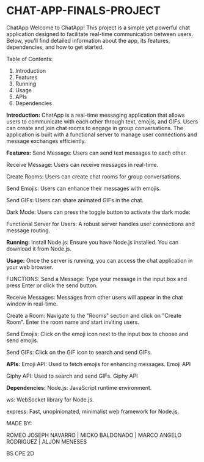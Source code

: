 # CHAT-APP-FINALS-PROJECT

ChatApp
Welcome to ChatApp! This project is a simple yet powerful chat application designed to facilitate real-time communication between users. Below, you'll find detailed information about the app, its features, dependencies, and how to get started.

Table of Contents:
1. Introduction
2. Features
3. Running
4. Usage
5. APIs
6. Dependencies
   
**Introduction:**
ChatApp is a real-time messaging application that allows users to communicate with each other through text, emojis, and GIFs. Users can create and join chat rooms to engage in group conversations. The application is built with a functional server to manage user connections and message exchanges efficiently.


**Features:**
Send Message: Users can send text messages to each other.


Receive Message: Users can receive messages in real-time.


Create Rooms: Users can create chat rooms for group conversations.


Send Emojis: Users can enhance their messages with emojis.


Send GIFs: Users can share animated GIFs in the chat.


Dark Mode: Users can press the toggle button to activate the dark mode:


Functional Server for Users: A robust server handles user connections and message routing.


**Running:**
Install Node.js: Ensure you have Node.js installed. You can download it from Node.js.

**Usage:**
Once the server is running, you can access the chat application in your web browser.

FUNCTIONS:
Send a Message: Type your message in the input box and press Enter or click the send button.


Receive Messages: Messages from other users will appear in the chat window in real-time.


Create a Room: Navigate to the "Rooms" section and click on "Create Room". Enter the room name and start inviting users.


Send Emojis: Click on the emoji icon next to the input box to choose and send emojis.


Send GIFs: Click on the GIF icon to search and send GIFs.

**APIs:**
Emoji API: Used to fetch emojis for enhancing messages. Emoji API


Giphy API: Used to search and send GIFs. Giphy API

**Dependencies:**
Node.js: JavaScript runtime environment.


ws: WebSocket library for Node.js.


express: Fast, unopinionated, minimalist web framework for Node.js.


MADE BY:


ROMEO JOSEPH NAVARRO |
MICKO BALDONADO |
MARCO ANGELO RODRIGUEZ |
ALJON MENESES


BS CPE 2D
